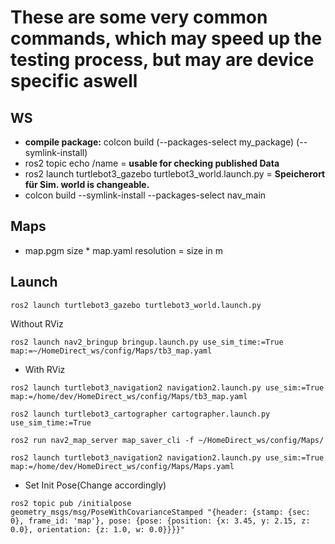 # These are some very common commands, which may speed up the testing process, but may are device specific aswell
## WS
- **compile package:** colcon build (--packages-select my_package) (--symlink-install)
- ros2 topic echo /name = **usable for checking published Data**
- ros2 launch turtlebot3_gazebo turtlebot3_world.launch.py = **Speicherort für Sim. world is changeable.**
- colcon build --symlink-install --packages-select nav_main

## Maps 
- map.pgm size * map.yaml resolution = size in m

## Launch
```
ros2 launch turtlebot3_gazebo turtlebot3_world.launch.py
```
Without RViz
```
ros2 launch nav2_bringup bringup.launch.py use_sim_time:=True map:=~/HomeDirect_ws/config/Maps/tb3_map.yaml
```
- With RViz
```
ros2 launch turtlebot3_navigation2 navigation2.launch.py use_sim:=True map:=/home/dev/HomeDirect_ws/config/Maps/tb3_map.yaml
```
```
ros2 launch turtlebot3_cartographer cartographer.launch.py use_sim_time:=True
```
```
ros2 run nav2_map_server map_saver_cli -f ~/HomeDirect_ws/config/Maps/
```
```
ros2 launch turtlebot3_navigation2 navigation2.launch.py use_sim:=True map:=/home/dev/HomeDirect_ws/config/Maps/Maps.yaml
```
- Set Init Pose(Change accordingly)
```
ros2 topic pub /initialpose geometry_msgs/msg/PoseWithCovarianceStamped "{header: {stamp: {sec: 0}, frame_id: 'map'}, pose: {pose: {position: {x: 3.45, y: 2.15, z: 0.0}, orientation: {z: 1.0, w: 0.0}}}}"
```
